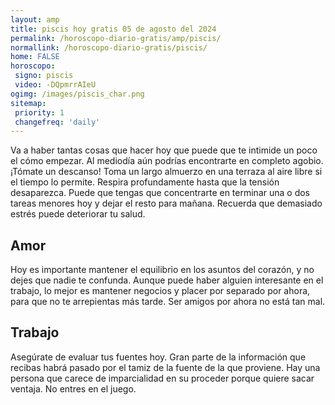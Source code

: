 ```yaml
---
layout: amp
title: piscis hoy gratis 05 de agosto del 2024 
permalink: /horoscopo-diario-gratis/amp/piscis/
normallink: /horoscopo-diario-gratis/piscis/
home: FALSE
horoscopo:
 signo: piscis
 video: -DQpmrrAIeU
ogimg: /images/piscis_char.png
sitemap:
 priority: 1
 changefreq: 'daily'
---
```



Va a haber tantas cosas que hacer hoy que puede que te intimide un poco el cómo empezar. Al mediodía aún podrías encontrarte en completo agobio. ¡Tómate un descanso! Toma un largo almuerzo en una terraza al aire libre si el tiempo lo permite. Respira profundamente hasta que la tensión desaparezca. Puede que tengas que concentrarte en terminar una o dos tareas menores hoy y dejar el resto para mañana. Recuerda que demasiado estrés puede deteriorar tu salud.

## Amor

Hoy es importante mantener el equilibrio en los asuntos del corazón, y no dejes que nadie te confunda. Aunque puede haber alguien interesante en el trabajo, lo mejor es mantener negocios y placer por separado por ahora, para que no te arrepientas más tarde. Ser amigos por ahora no está tan mal.

## Trabajo

Asegúrate de evaluar tus fuentes hoy. Gran parte de la información que recibas habrá pasado por el tamiz de la fuente de la que proviene. Hay una persona que carece de imparcialidad en su proceder porque quiere sacar ventaja. No entres en el juego.